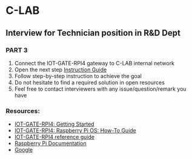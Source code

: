 # C-LAB
## Interview for Technician position in R&D Dept
### PART 3

1. Connect the IOT-GATE-RPI4 gateway to C-LAB internal network
3. Open the next step [Instruction Guide](http://192.168.10.106/mediawiki/index.php/IOT-GATE-RPI4:_Training_Tasks)
4. Follow step-by-step instruction to achieve the goal
5. Do not hesitate to find a required solution in open resources
6. Feel free to contact interviewers with any issue/question/remark you have

### Resources:
* [IOT-GATE-RPI4: Getting Started](http://192.168.10.106/mediawiki/index.php/IOT-GATE-RPI4:_Getting_Started)
* [IOT-GATE-RPI4: Raspberry Pi OS: How-To Guide](192.168.10.106/mediawiki/index.php/IOT-GATE-RPI4:_Raspberry_Pi_OS:_How-To_Guide)
* [IOT-GATE-RPI4 reference guide](https://www.compulab.com/wp-content/uploads/2021/10/iot-gate-rpi4_reference-guide_2022-01-03.pdf)
* [Raspberry Pi Documentation](https://www.raspberrypi.com/documentation/computers/raspberry-pi.html)
* [Google](https://www.google.com/)
